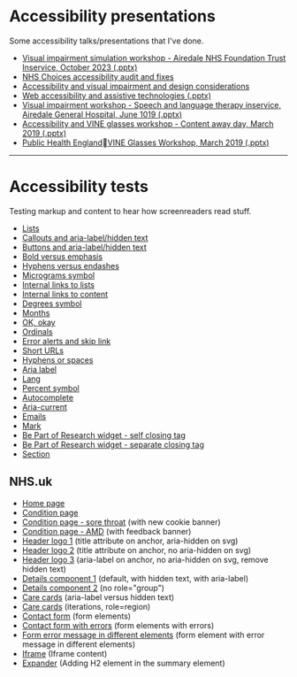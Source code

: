 # Accessibility presentations

Some accessibility talks/presentations that I've done.

- [Visual impairment simulation workshop - Airedale NHS Foundation Trust Inservice, October 2023 (.pptx)](https://mcheung-nhs.github.io/accessibility/presentations/vine-workshop/vine-workshop-airedale-oct-2023.pptx)
- [NHS Choices accessibility audit and fixes](https://mcheung-nhs.github.io/accessibility/presentations/nhschoices-audit/)
- [Accessibility and visual impairment and design considerations](https://mcheung-nhs.github.io/accessibility/presentations/visual-impairment/)
- [Web accessibility and assistive technologies (.pptx)](https://mcheung-nhs.github.io/accessibility/presentations/assistive-tech/web-accessibility-assistive-technologies.pptx)
- [Visual impairment workshop - Speech and language therapy inservice, Airedale General Hospital, June 1019 (.pptx)](https://mcheung-nhs.github.io/accessibility/presentations/vine-workshop/vine-workshop-airedale.pptx)
- [Accessibility and VINE glasses workshop - Content away day, March 2019 (.pptx)](https://mcheung-nhs.github.io/accessibility/presentations/vine-workshop/vine-workshop.pptx)
- [Public Health EnglandVINE Glasses Workshop, March 2019 (.pptx)](https://mcheung-nhs.github.io/accessibility/presentations/vine-workshop/vine-workshop-PHE.pptx)

***

# Accessibility tests

Testing markup and content to hear how screenreaders read stuff.

- [Lists](https://mcheung-nhs.github.io/accessibility/tests/lists.html)
- [Callouts and aria-label/hidden text](https://mcheung-nhs.github.io/accessibility/tests/callouts-aria-label.html)
- [Buttons and aria-label/hidden text](https://mcheung-nhs.github.io/accessibility/tests/buttons-aria-label.html)
- [Bold versus emphasis](https://mcheung-nhs.github.io/accessibility/tests/bold-emphasis.html)
- [Hyphens versus endashes](https://mcheung-nhs.github.io/accessibility/tests/hyphens-endashes.html)
- [Micrograms symbol](https://mcheung-nhs.github.io/accessibility/tests/micrograms.html)
- [Internal links to lists](https://mcheung-nhs.github.io/accessibility/tests/internal-links.html)
- [Internal links to content](https://mcheung-nhs.github.io/accessibility/tests/internal-links-content.html)
- [Degrees symbol](https://mcheung-nhs.github.io/accessibility/tests/degrees.html)
- [Months](https://mcheung-nhs.github.io/accessibility/tests/months.html)
- [OK, okay](https://mcheung-nhs.github.io/accessibility/tests/ok.html)
- [Ordinals](https://mcheung-nhs.github.io/accessibility/tests/ordinals.html)
- [Error alerts and skip link](https://mcheung-nhs.github.io/accessibility/tests/error-alert.html)
- [Short URLs](https://mcheung-nhs.github.io/accessibility/tests/urls.html)
- [Hyphens or spaces](https://mcheung-nhs.github.io/accessibility/tests/hyphens-spaces.html)
- [Aria label](https://mcheung-nhs.github.io/accessibility/tests/aria-label.html)
- [Lang](https://mcheung-nhs.github.io/accessibility/tests/lang.html)
- [Percent symbol](https://mcheung-nhs.github.io/accessibility/tests/percent.html)
- [Autocomplete](https://mcheung-nhs.github.io/accessibility/tests/autocomplete.html)
- [Aria-current](https://mcheung-nhs.github.io/accessibility/tests/aria-current.html)
- [Emails](https://mcheung-nhs.github.io/accessibility/tests/emails.html)
- [Mark](https://mcheung-nhs.github.io/accessibility/tests/mark.html)
- [Be Part of Research widget - self closing tag](https://mcheung-nhs.github.io/accessibility/tests/bpor.html)
- [Be Part of Research widget - separate closing tag](https://mcheung-nhs.github.io/accessibility/tests/bpor-with-close.html)
- [Section](https://mcheung-nhs.github.io/accessibility/tests/section.html)

## NHS.uk

- [Home page](https://mcheung-nhs.github.io/accessibility/tests/nhs.uk/index.html)
- [Condition page](https://mcheung-nhs.github.io/accessibility/tests/nhs.uk/condition.html)
- [Condition page - sore throat](https://mcheung-nhs.github.io/accessibility/tests/nhs.uk/condition-sore-throat.html) (with new cookie banner)
- [Condition page - AMD](https://mcheung-nhs.github.io/accessibility/tests/nhs.uk/amd.html) (with feedback banner)
- [Header logo 1](https://mcheung-nhs.github.io/accessibility/tests/logo/index.html) (title attribute on anchor, aria-hidden on svg)
- [Header logo 2](https://mcheung-nhs.github.io/accessibility/tests/logo/index2.html) (title attribute on anchor, no aria-hidden on svg)
- [Header logo 3](https://mcheung-nhs.github.io/accessibility/tests/logo/index3.html) (aria-label on anchor, no aria-hidden on svg, remove hidden text)
- [Details component 1](https://mcheung-nhs.github.io/accessibility/tests/nhs.uk/details1.html) (default, with hidden text, with aria-label)
- [Details component 2](https://mcheung-nhs.github.io/accessibility/tests/nhs.uk/details2.html) (no role=&quot;group&quot;)
- [Care cards](https://mcheung-nhs.github.io/accessibility/tests/nhs.uk/care-cards1.html) (aria-label versus hidden text)
- [Care cards](https://mcheung-nhs.github.io/accessibility/tests/nhs.uk/care-cards2.html) (iterations, role=region)
- [Contact form](https://mcheung-nhs.github.io/accessibility/tests/nhs.uk/contact-form.html) (form elements)
- [Contact form with errors](https://mcheung-nhs.github.io/accessibility/tests/nhs.uk/contact-form-errors.html) (form elements with errors)
- [Form error message in different elements](https://mcheung-nhs.github.io/accessibility/tests/nhs.uk/form-error-message-elements.html) (form element with error message in different elements)
- [Iframe](https://mcheung-nhs.github.io/accessibility/tests/nhs.uk/iframe.html) (Iframe content)
- [Expander](https://mcheung-nhs.github.io/accessibility/tests/nhs.uk/expander.html) (Adding H2 element in the summary element)